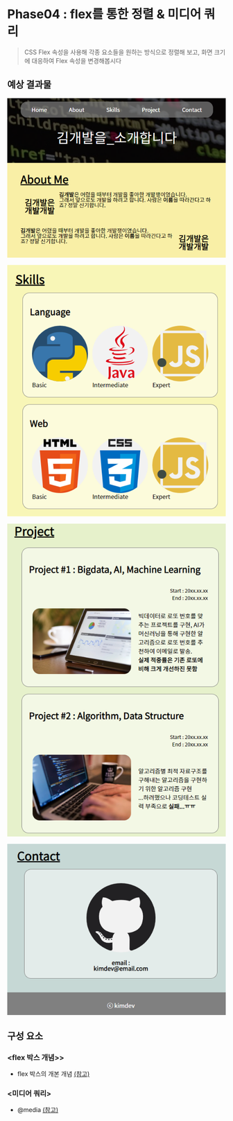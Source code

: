 # **Phase04** : flex를 통한 정렬 & 미디어 쿼리
> CSS Flex 속성을 사용해 각종 요소들을 원하는 방식으로 정렬해 보고, 화면 크기에 대응하여 Flex 속성을 변경해봅시다
## **예상 결과물**
![내비게이션 바, 웰컴 메시지, 자기소개](img/img01.png)

![기술소개](img/img02.png)

![프로젝트](img/img03.png)

![연락처, 저작권](img/img04.png)
## **구성 요소**
### <flex 박스 개념>>
- flex 박스의 개본 개념 [(참고)](https://developer.mozilla.org/ko/docs/Web/CSS/CSS_Flexible_Box_Layout/Flexbox%EC%9D%98_%EA%B8%B0%EB%B3%B8_%EA%B0%9C%EB%85%90)
### <미디어 쿼리>
- @media [(참고)](https://poiemaweb.com/css3-responsive-web-design#12-media)